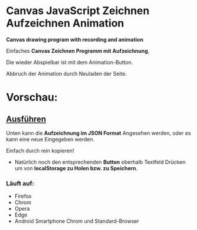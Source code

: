 # Canvas JavaScript Zeichnen Aufzeichnen Animation

**Canvas drawing program with recording and animation**

Einfaches **Canvas Zeichnen Programm mit Aufzeichnung**,

Die wieder Abspielbar ist mit dem Animation-Button.

Abbruch der Animation durch Neuladen der Seite.

# Vorschau:
## [Ausführen](http://htmlpreview.github.io/?https://github.com/sauternic/Canvas_JavaScript_Zeichnen_Aufzeichnen_Animation/blob/master/Aufzeichen_und_Abspielen_Animation.html)

Unten kann die **Aufzeichnung im JSON Format** Angesehen werden, oder es kann eine neue Eingegeben werden.

Einfach durch rein kopieren!
- Natürlich noch den entsprechenden **Button** oberhalb Textfeld Drücken um von **localStorage zu Holen bzw. zu Speichern**.

### Läuft auf:
- Firefox
- Chrom
- Opera
- Edge
- Android Smartphone Chrom und Standard-Browser
